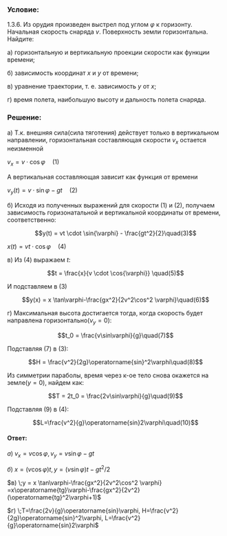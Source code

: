 ###  Условие: 

$1.3.6.$ Из орудия произведен выстрел под углом $\varphi$ к горизонту. Начальная скорость снаряда $v$. Поверхность земли горизонтальна. Найдите: 

а) горизонтальную и вертикальную проекции скорости как функции времени; 

б) зависимость координат $x$ и $y$ от времени; 

в) уравнение траектории, т. е. зависимость $y$ от $x$; 

г) время полета, наибольшую высоту и дальность полета снаряда. 

###  Решение: 

а) Т.к. внешняя сила(сила тяготения) действует только в вертикальном направлении, горизонтальная составляющая скорости $v_x$ остается неизменной 

$v_x = v \cdot \cos{\varphi}\quad(1)$ 

А вертикальная составляющая зависит как функция от времени 

$v_y(t) = v \cdot \sin{\varphi} - gt\quad(2)$ 

б) Исходя из полученных выражений для скорости $(1)$ и $(2)$, получаем зависимость горизонатальной и вертикальной координаты от времени, соответственно: 

$$y(t) = vt \cdot \sin{\varphi} - \frac{gt^2}{2}\quad(3)$$ 

$x(t) = vt \cdot \cos{\varphi}\quad(4)$ 

в) Из $(4)$ выражаем $t$: 

$$t = \frac{x}{v \cdot \cos{\varphi}} \quad(5)$$ 

И подставляем в $(3)$ 

$$y(x) = x \tan\varphi-\frac{gx^2}{2v^2\cos^2 \varphi}\quad(6)$$ 

г) Максимальная высота достигается тогда, когда скорость будет направлена горизонтально($v_y = 0$): 

$$t_0 = \frac{v\sin\varphi}{g}\quad(7)$$ 

Подставляя $(7)$ в $(3)$: 

$$H = \frac{v^2}{2g}\operatorname{sin}^2\varphi\quad(8)$$ 

Из симметрии параболы, время через к-ое тело снова окажется на земле$(y = 0)$, найдем как: 

$$T = 2t_0 = \frac{2v\sin\varphi}{g}\quad(9)$$ 

Подставляя $(9)$ в $(4)$: 

$$L=\frac{v^2}{g}\operatorname{sin}2\varphi\quad(10)$$ 

####  Ответ: 

$a) \;v_x= v\cos\varphi, v_y = v\sin\varphi-gt$ 

$б)\; x = (v\cos\varphi)t, y = (v\sin{\varphi})t - gt^2/2$ 

$в) \;y = x \tan\varphi-\frac{gx^2}{2v^2\cos^2 \varphi} =x\operatorname{tg}\varphi-\frac{gx^2}{2v^2}(\operatorname{tg}^2\varphi+1)$ 

$г) \;T=\frac{2v}{g}\operatorname{sin}\varphi, H=\frac{v^2}{2g}\operatorname{sin}^2\varphi, L=\frac{v^2}{g}\operatorname{sin}2\varphi$ 

  

